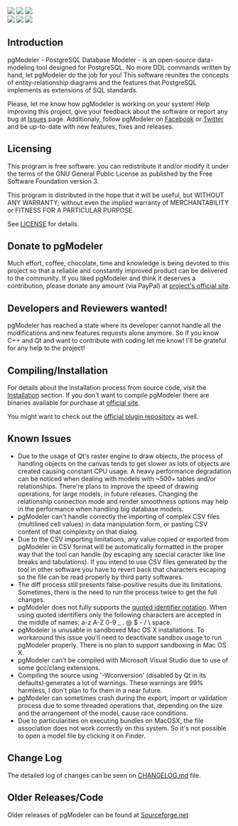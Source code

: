 [![](https://img.shields.io/github/license/pgmodeler/pgmodeler.svg)](https://github.com/pgmodeler/pgmodeler/blob/master/LICENSE)
[![](https://img.shields.io/github/issues-raw/pgmodeler/pgmodeler.svg)](https://github.com/pgmodeler/pgmodeler/issues)
[![](https://img.shields.io/github/issues-closed-raw/pgmodeler/pgmodeler.svg)](https://github.com/pgmodeler/pgmodeler/issues?q=is%3Aissue+is%3Aclosed)
<br/>
![](https://img.shields.io/github/languages/code-size/pgmodeler/pgmodeler.svg)
[![](https://img.shields.io/github/tag-date/pgmodeler/pgmodeler.svg)](https://github.com/pgmodeler/pgmodeler/tags)
[![](https://img.shields.io/github/last-commit/pgmodeler/pgmodeler/master.svg)](https://github.com/pgmodeler/pgmodeler/commits/master)

Introduction
------------

pgModeler - PostgreSQL Database Modeler - is an open-source data-modeling tool designed for PostgreSQL. No more DDL commands written by hand, let pgModeler do the job for you! This software reunites the concepts of entity-relationship diagrams and the features that PostgreSQL implements as extensions of SQL standards.

Please, let me know how pgModeler is working on your system! Help improving this project, give your feedback about the software or report any bug at [Issues](https://github.com/pgmodeler/pgmodeler/issues) page. Additionaly, follow pgModeler on [Facebook](https://www.facebook.com/pgmodeler) or [Twitter](https://twitter.com/pgmodeler) and be up-to-date with new features, fixes and releases.

Licensing
---------

This program is free software: you can redistribute it and/or modify it under the terms of the GNU General Public License as published by the Free Software Foundation version 3.

This program is distributed in the hope that it will be useful, but WITHOUT ANY WARRANTY; without even the implied warranty of MERCHANTABILITY or FITNESS FOR A PARTICULAR PURPOSE.

See [LICENSE](https://github.com/pgmodeler/pgmodeler/blob/master/LICENSE) for details.

Donate to pgModeler
-------------------

Much effort, coffee, chocolate, time and knowledge is being devoted to this project so that a reliable and constantly improved product can be delivered to the community. If you liked pgModeler and think it deserves a contribution, please donate any amount (via PayPal) at [project's official site](https://pgmodeler.io).

Developers and Reviewers wanted!
--------------------------------

pgModeler has reached a state where its developer cannot handle all the modifications and new features requests alone anymore. So if you know C++ and Qt and want to contribute with coding let me know! I'll be grateful for any help to the project!

Compiling/Installation
----------------------

For details about the installation process from source code, visit the [Installation](https://www.pgmodeler.io/support/installation) section. If you don't want to compile pgModeler there are binaries available for purchase at [official site](http://www.pgmodeler.io/purchase).

You might want to check out the [official plugin repository](https://github.com/pgmodeler/plugins) as well.

Known Issues
-----------

* Due to the usage of Qt's raster engine to draw objects, the process of handling objects on the canvas tends to get slower as lots of objects are created causing constant CPU usage. A heavy performance degradation can be noticed when dealing with models with ~500+ tables and/or relationships. There're plans to improve the speed of drawing operations, for large models, in future releases. Changing the relationship connection mode and render smoothness options may help in the performance when handling big database models.
* pgModeler can't handle correctly the importing of complex CSV files (multilined cell values) in data manipulation form, or pasting CSV content of that complexity on that dialog.
* Due to the CSV importing limitations, any value copied or exported from pgModeler in CSV format will be automatically formatted in the proper way that the tool can handle (by escaping any special caracter like line breaks and tabulations). If you intend to use CSV files generated by the tool in other software you have to revert back that characters escaping so the file can be read properly by third party softwares.
* The diff process still presents false-positive results due its limitations. Sometimes, there is the need to run the process twice to get the full changes.
* pgModeler does not fully supports the [quoted identifier notation](http://www.postgresql.org/docs/current/static/sql-syntax-lexical.html#SQL-SYNTAX-IDENTIFIERS). When using quoted identifiers only the following characters are accepted in the middle of names: a-z A-Z 0-9 _ . @ $ - / \ space.
* pgModeler is unusable in sandboxed Mac OS X installations. To workaround this issue you'll need to deactivate sandbox usage to run pgModeler properly. There is no plan to support sandboxing in Mac OS X.
* pgModeler can't be compiled with Microsoft Visual Studio due to use of some gcc/clang extensions.
* Compiling the source using '-Wconversion' (disabled by Qt in its defaults) generates a lot of warnings. These warnings are 99% harmless, I don't plan to fix them in a near future.
* pgModeler can sometimes crash during the export, import or validation process due to some threaded operations that, depending on the size and the arrangement of the model, cause race conditions.
* Due to particularities on executing bundles on MacOSX, the file association does not work correctly on this system. So it's not possible to open a model file by clicking it on Finder.

Change Log
----------

The detailed log of changes can be seen on [CHANGELOG.md](https://github.com/pgmodeler/pgmodeler/blob/master/CHANGELOG.md) file.

Older Releases/Code
-------------------

Older releases of pgModeler can be found at [Sourceforge.net](http://sourceforge.net/projects/pgmodeler)
